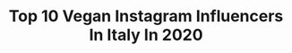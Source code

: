 ---
title: Top 10 Vegan Instagram Influencers In Italy In 2020
description: >-
  Find top vegan Instagram influencers in Italy in 2020. Most popular hashtags: #vegan #iorestoacasa #senzalattosio #vegansofig.
platform: Instagram
profiles:
  - username: "andreabzzz"
    fullname: >-
      Andrea Moscon
    location: "Italy"
    followers: 381684
    engagement: 586
    commentsToLikes: 0.033288
    id: ck14jk34nkrcm0i19u4kn8iay
    verified: true
    hashtags: "#asuniqueasyou, #sundayfunday, #instacool, #menstyle"
  - username: "mercivanity"
    fullname: >-
      Mercede
    location: "Italy"
    followers: 18858
    engagement: 375
    commentsToLikes: 0.038695
    id: ck5zq8uaau5m30i14rppufbhc
    verified: false
    hashtags: "#girlpower, #myhappyplace, #mylife, #changeyourmind"
  - username: "e_veganfit"
    fullname: >-
      
    location: "Italy"
    followers: 9482
    engagement: 658
    commentsToLikes: 0.043830
    id: ck55nqzd66sog0i11eyq9nnuj
    verified: false
    hashtags: "#vegan, #bikini, #bikinifitness, #bikinicompetitor"
  - username: "thelello"
    fullname: >-
      the lello | Gabriele Garancini
    location: "Italy"
    followers: 6106
    engagement: 1004
    commentsToLikes: 0.049128
    id: ck8t5wld5bhgh0j78kc6393uu
    verified: false
    hashtags: "#jamescharlespalette, #shine, #plouisemakeupacademy, #carnival"
  - username: "ania.alexandrovna"
    fullname: >-
      Ania Alexandrovna
    location: "Italy"
    followers: 8609
    engagement: 708
    commentsToLikes: 0.056892
    id: ck0tzxzjerxlg0i19gvh8ee8h
    verified: false
    hashtags: ""
  - username: "chiara_collizzolli_veg"
    fullname: >-
      Chiara Collizzolli
    location: "Italy"
    followers: 29248
    engagement: 609
    commentsToLikes: 0.289408
    id: ck6tv4nnrk5sx0j714arz29dk
    verified: false
    hashtags: "#instaartist, #realisticportrait, #artistsoninstagram, #pencilart"
  - username: "senzaebuono"
    fullname: >-
      Senza è buono{ricette senza}
    location: "Italy"
    followers: 36667
    engagement: 562
    commentsToLikes: 0.123433
    id: ck139y7z6npod0i198ei6oayp
    verified: false
    hashtags: "#ricettesenzaglutine, #crostatafattaincasa, #colazionefit, #veganfoodlover"
  - username: "blooma_blossom"
    fullname: >-
      Veg Fitness Coach • Model
    location: "Italy"
    followers: 76847
    engagement: 143
    commentsToLikes: 0.033565
    id: ck6udewxskp770j719r6exkme
    verified: false
    hashtags: "#personaltrainer, #veglifestyle, #fitnessalfemminile, #saluteebenessere"
  - username: "lacucinadijacqueline"
    fullname: >-
      _LacucinadiJacqueline_
    location: "Italy"
    followers: 3056
    engagement: 1823
    commentsToLikes: 0.146766
    id: ck5cis9w2t9yn0i11v1h5wkve
    verified: false
    hashtags: "#kugelhopf, #strawberrymuffin, #brunchlife, #cookingtime"
  - username: "doravinciguerra"
    fullname: >-
      DORA - Running & Vegan Food
    location: "Italy"
    followers: 24451
    engagement: 342
    commentsToLikes: 0.062912
    id: ck0ua7rcibpcn0i19utfavfc0
    verified: false
    hashtags: "#sportswear, #monitorthebeat, #mobility, #quads"
---